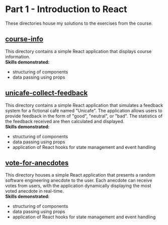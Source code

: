 # Part 1 - Introduction to React

These directories house my solutions to the exercises from the course.

## [course-info](https://github.com/amywlchong/full-stack-open/tree/master/part1-intro-to-react/course-info)

This directory contains a simple React application that displays course information.  
**Skills demonstrated:**
- structuring of components
- data passing using props

## [unicafe-collect-feedback](https://github.com/amywlchong/full-stack-open/tree/master/part1-intro-to-react/unicafe-collect-feedback)

This directory contains a simple React application that simulates a feedback system for a fictional café named "Unicafe". The application allows users to provide feedback in the form of "good", "neutral", or "bad". The statistics of the feedback received are then calculated and displayed.  
**Skills demonstrated:**
- structuring of components
- data passing using props
- application of React hooks for state management and event handling

## [vote-for-anecdotes](https://github.com/amywlchong/full-stack-open/tree/master/part1-intro-to-react/vote-for-anecdotes)

This directory houses a simple React application that presents a random software engineering anecdote to the user. Each anecdote can receive votes from users, with the application dynamically displaying the most voted anecdote in real-time.  
**Skills demonstrated:**
- structuring of components
- data passing using props
- application of React hooks for state management and event handling
